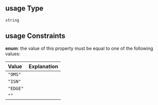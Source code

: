 ## usage Type

`string`

## usage Constraints

**enum**: the value of this property must be equal to one of the following values:

| Value    | Explanation |
| :------- | :---------- |
| `"OMS"`  |             |
| `"ISN"`  |             |
| `"EDGE"` |             |
| `""`     |             |

